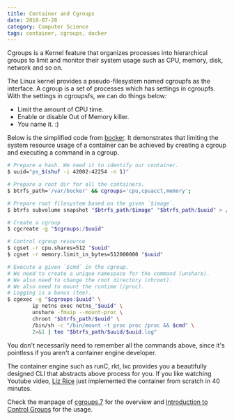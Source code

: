 ```yaml
---
title: Container and Cgroups
date: 2018-07-28
category: Computer Science
tags: container, cgroups, docker
---
```


Cgroups is a Kernel feature that organizes processes into hierarchical groups to limit and monitor their system usage such as CPU, memory, disk, network and so on.

The Linux kernel provides a pseudo-filesystem named cgroupfs as the interface. A cgroup is a set of processes which has settings in cgroupfs. With the settings in cgroupsfs, we can do things below:

* Limit the amount of CPU time.
* Enable or disable Out of Memory killer.
* You name it. :)

Below is the simplified code from [bocker](https://github.com/p8952/bocker/blob/master/bocker). It demonstrates that limiting the system resource usage of a container can be achieved by creating a cgroup and executing a command in a cgroup.

```bash
# Prepare a hash. We need it to identify our container.
$ uuid="ps_$(shuf -i 42002-42254 -n 1)"

# Prepare a root dir for all the containers.
$ btrfs_path='/var/bocker' && cgroups='cpu,cpuacct,memory';

# Prepare root filesystem based on the given `$image`.
$ btrfs subvolume snapshot "$btrfs_path/$image" "$btrfs_path/$uuid" > /dev/null

# Create a cgroup
$ cgcreate -g "$cgroups:/$uuid"

# Control cgroup resource
$ cgset -r cpu.shares=512 "$uuid"
$ cgset -r memory.limit_in_bytes=512000000 "$uuid"

# Execute a given `$cmd` in the cgroup.
# We need to create a unique namespace for the command (unshare).
# We also need to change the root directory (chroot).
# We also need to mount the runtime (/proc).
# Logging is a bonus (tee).
$ cgexec -g "$cgroups:$uuid" \
        ip netns exec netns_"$uuid" \
        unshare -fmuip --mount-proc \
        chroot "$btrfs_path/$uuid" \
        /bin/sh -c "/bin/mount -t proc proc /proc && $cmd" \
        2>&1 | tee "$btrfs_path/$uuid/$uuid.log"
```

You don't necessarily need to remember all the commands above, since it's pointless if you aren't a container engine developer.

The container engine such as runC, rkt, lxc provides you a beautifully designed CLI that abstracts above process for you. If you like watching Youtube video, [Liz Rice](https://www.youtube.com/watch?v=8fi7uSYlOdc) just implemented the container from scratch in 40 minutes.

Check the manpage of [cgroups.7](http://man7.org/linux/man-pages/man7/cgroups.7.html) for the overview and [Introduction to Control Groups](https://access.redhat.com/documentation/en-us/red_hat_enterprise_linux/6/html/resource_management_guide/ch01) for the usage.
